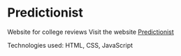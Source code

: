 # Predictionist
Website for college reviews
Visit the website <a href="https://predictionist.netlify.com/" target="_blank">Predictionist</a>

Technologies used: HTML, CSS, JavaScript
